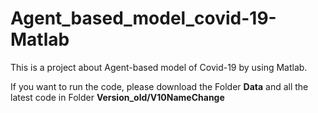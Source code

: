 # Agent_based_model_covid-19-Matlab
This is a project about Agent-based model of Covid-19 by using Matlab.

If you want to run the code, please download the Folder **Data** and all the latest code in Folder **Version_old/V10NameChange**

